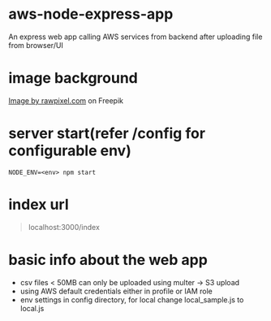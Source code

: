 # aws-node-express-app

An express web app calling AWS services from backend after uploading file from browser/UI

# image background

<a href="https://www.freepik.com/free-vector/blue-curve-frame-template_16326538.htm#query=blue%20background&position=1&from_view=search&track=sph">Image by rawpixel.com</a> on Freepik

# server start(refer /config for configurable env)

```
NODE_ENV=<env> npm start
```

# index url

> localhost:3000/index

# basic info about the web app

- csv files < 50MB can only be uploaded using multer -> S3 upload
- using AWS default credentials either in profile or IAM role
- env settings in config directory, for local change local_sample.js to local.js
